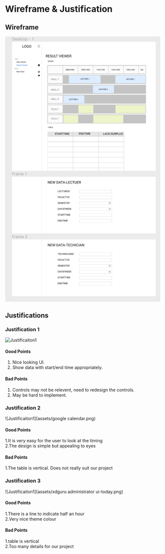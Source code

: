 # Wireframe & Justification


## Wireframe

![Wireframe](assets/resultviewer-wireframe.PNG)

## Justifications

### Justification 1



![Justificaiton1](https://blog.nusmods.com/img/nusmods-r/timetable-desktop-dark.png)

#### Good Points

1. Nice looking UI.
2. Show data with start/end time appropriately.

#### Bad Points

1. Controls may not be relevent, need to redesign the controls.
2. May be hard to implement.

### Justification 2
![Justificaiton1](assets/google calendar.png)
#### Good Points
1.It is very easy for the user to look at the timing</br>
2.The design is simple but appealing to eyes</br>
#### Bad Points
1.The table is vertical. Does not really suit our project</br>


### Justification 3
![Justificaiton1](assets/xdguru administrator ui-today.png)
#### Good Points
1.There is a line to indicate half an hour</br>
2.Very nice theme colour</br>
#### Bad Points
1.table is vertical</br>
2.Too many details for our project</br>
